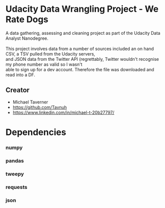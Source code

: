 # Udacity Data Wrangling Project - We Rate Dogs

A data gathering, assessing and cleaning project as part of the Udacity Data Analyst Nanodegree.\
\
This project involves data from a number of sources included an on hand CSV, a TSV pulled from the Udacity servers,\
and JSON data from the Twitter API (regrettably, Twitter wouldn't recognise my phone number as valid so I wasn't \
able to sign up for a dev account. Therefore the file was downloaded and read into a DF. 


## Creator

* Michael Taverner
* https://github.com/Tavnuh
* https://www.linkedin.com/in/michael-t-20b27797/


# Dependencies
### numpy
### pandas
### tweepy
### requests
### json
